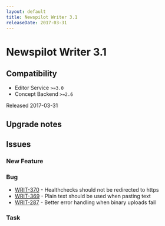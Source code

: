 ```yaml
---
layout: default
title: Newspilot Writer 3.1
releaseDate: 2017-03-31
---
```

<div class="jumbotron">
    <h1>Newspilot Writer 3.1</h1>    
    <h2>Compatibility</h2>
    <ul>
        <li>Editor Service <code>>=3.0</code></li>
        <li>Concept Backend <code>>=2.6</code></li>
    </ul>
</div>
<p>Released 2017-03-31</p>



## Upgrade notes  
               



## Issues  


### New Feature 



### Bug 
 
 * [WRIT-370](https://jira.infomaker.se/browse/WRIT-370) - Healthchecks should not be redirected to https  
 * [WRIT-369](https://jira.infomaker.se/browse/WRIT-369) - Plain text should be used when pasting text  
 * [WRIT-287](https://jira.infomaker.se/browse/WRIT-287) - Better error handling when binary uploads fail 


### Task 



